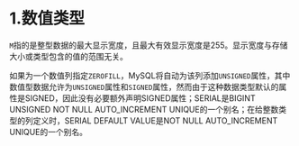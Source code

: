 # 1.数值类型

`M`指的是整型数据的最大显示宽度，且最大有效显示宽度是255。显示宽度与存储大小或类型包含的值的范围无关。

如果为一个数值列指定`ZEROFILL`，MySQL将自动为该列添加`UNSIGNED`属性，其中数值型数据允许为`UNSIGNED`属性和`SIGNED`属性，然而由于这种数据类型默认的属性是SIGNED，因此没有必要额外声明SIGNED属性；SERIAL是BIGINT UNSIGNED NOT NULL AUTO_INCREMENT UNIQUE的一个别名；在给整数类型的列定义时，SERIAL DEFAULT VALUE是NOT NULL AUTO_INCREMENT UNIQUE的一个别名。
